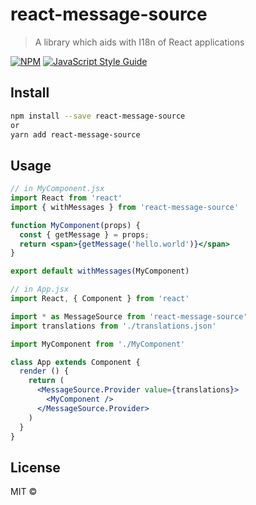 # react-message-source

> A library which aids with I18n of React applications

[![NPM](https://img.shields.io/npm/v/react-message-source.svg)](https://www.npmjs.com/package/react-message-source) [![JavaScript Style Guide](https://img.shields.io/badge/code_style-standard-brightgreen.svg)](https://standardjs.com)

## Install

```bash
npm install --save react-message-source
or
yarn add react-message-source
```

## Usage

```jsx
// in MyComponent.jsx
import React from 'react'
import { withMessages } from 'react-message-source'

function MyComponent(props) {
  const { getMessage } = props;
  return <span>{getMessage('hello.world')}</span>
}

export default withMessages(MyComponent)
```

```jsx
// in App.jsx
import React, { Component } from 'react'

import * as MessageSource from 'react-message-source'
import translations from './translations.json'

import MyComponent from './MyComponent'

class App extends Component {
  render () {
    return (
      <MessageSource.Provider value={translations}>
        <MyComponent />
      </MessageSource.Provider>
    )
  }
}
```

## License

MIT © [](https://github.com/)
